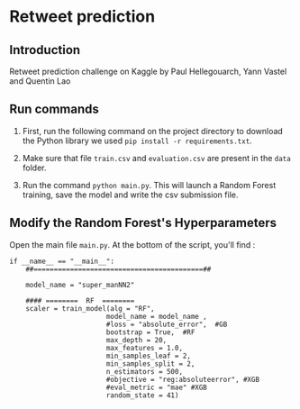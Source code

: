 # Retweet prediction

## Introduction

Retweet prediction challenge on Kaggle by Paul Hellegouarch, Yann Vastel and Quentin Lao

## Run commands

1) First, run the following command on the project directory to download the Python library we used `pip install -r requirements.txt`.

2) Make sure that file `train.csv` and `evaluation.csv` are present in the `data` folder.

3) Run the command `python main.py`. This will launch a Random Forest training, save the model and write the csv submission file.


## Modify the Random Forest's Hyperparameters

Open the main file `main.py`. At the bottom of the script, you'll find :
```
if __name__ == "__main__":
    ##==========================================##

    model_name = "super_manNN2"

    #### ========  RF  ========
    scaler = train_model(alg = "RF",
                        model_name = model_name ,
                        #loss = "absolute_error",  #GB
                        bootstrap = True,  #RF
                        max_depth = 20,
                        max_features = 1.0,
                        min_samples_leaf = 2,
                        min_samples_split = 2,
                        n_estimators = 500,
                        #objective = "reg:absoluteerror", #XGB
                        #eval_metric = "mae" #XGB
                        random_state = 41)
```
